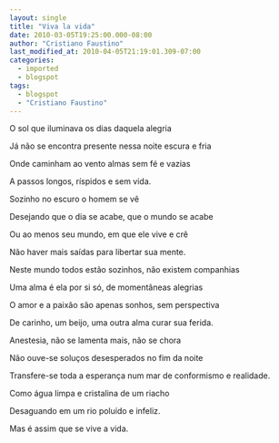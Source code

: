 ```yaml
---
layout: single
title: "Viva la vida"
date: 2010-03-05T19:25:00.000-08:00
author: "Cristiano Faustino"
last_modified_at: 2010-04-05T21:19:01.309-07:00
categories:
  - imported
  - blogspot
tags:
  - blogspot
  - "Cristiano Faustino"
---
```


O sol que iluminava os dias daquela alegria



Já não se encontra presente nessa noite escura e fria



Onde caminham ao vento almas sem fé e vazias



A passos longos, ríspidos e sem vida.







Sozinho no escuro o homem se vê



Desejando que o dia se acabe, que o mundo se acabe



Ou ao menos seu mundo, em que ele vive e crê



Não haver mais saídas para libertar sua mente.







Neste mundo todos estão sozinhos, não existem companhias



Uma alma é ela por si só, de momentâneas alegrias



O amor e a paixão são apenas sonhos, sem perspectiva



De carinho, um beijo, uma outra alma curar sua ferida.







Anestesia, não se lamenta mais, não se chora



Não ouve-se soluços desesperados no fim da noite



Transfere-se toda a esperança num mar de conformismo e realidade.



Como água limpa e cristalina de um riacho



Desaguando em um rio poluído e infeliz.



Mas é assim que se vive a vida.